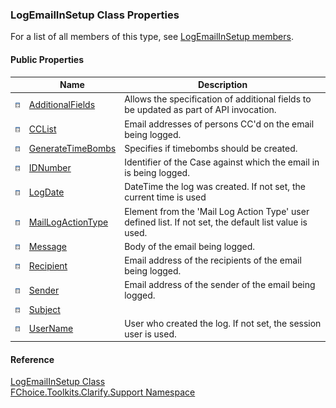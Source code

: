﻿### LogEmailInSetup Class Properties

For a list of all members of this type, see [LogEmailInSetup members](FChoice.Toolkits.Clarify~FChoice.Toolkits.Clarify.Support.LogEmailInSetup_members.md).

#### Public Properties

|   | Name | Description |
| --- | --- | --- |
| ![Public Property](dotnetimages/publicProperty.png) | [AdditionalFields](FChoice.Toolkits.Clarify~FChoice.Toolkits.Clarify.Support.LogEmailInSetup~AdditionalFields.md) | Allows the specification of additional fields to be updated as part of API invocation.   |
| ![Public Property](dotnetimages/publicProperty.png) | [CCList](FChoice.Toolkits.Clarify~FChoice.Toolkits.Clarify.Support.LogEmailInSetup~CCList.md) | Email addresses of persons CC'd on the email being logged.   |
| ![Public Property](dotnetimages/publicProperty.png) | [GenerateTimeBombs](FChoice.Toolkits.Clarify~FChoice.Toolkits.Clarify.Support.LogEmailInSetup~GenerateTimeBombs.md) | Specifies if timebombs should be created.   |
| ![Public Property](dotnetimages/publicProperty.png) | [IDNumber](FChoice.Toolkits.Clarify~FChoice.Toolkits.Clarify.Support.LogEmailInSetup~IDNumber.md) | Identifier of the Case against which the email in is being logged.   |
| ![Public Property](dotnetimages/publicProperty.png) | [LogDate](FChoice.Toolkits.Clarify~FChoice.Toolkits.Clarify.Support.LogEmailInSetup~LogDate.md) | DateTime the log was created. If not set, the current time is used   |
| ![Public Property](dotnetimages/publicProperty.png) | [MailLogActionType](FChoice.Toolkits.Clarify~FChoice.Toolkits.Clarify.Support.LogEmailInSetup~MailLogActionType.md) | Element from the 'Mail Log Action Type' user defined list. If not set, the default list value is used.   |
| ![Public Property](dotnetimages/publicProperty.png) | [Message](FChoice.Toolkits.Clarify~FChoice.Toolkits.Clarify.Support.LogEmailInSetup~Message.md) | Body of the email being logged.   |
| ![Public Property](dotnetimages/publicProperty.png) | [Recipient](FChoice.Toolkits.Clarify~FChoice.Toolkits.Clarify.Support.LogEmailInSetup~Recipient.md) | Email address of the recipients of the email being logged.   |
| ![Public Property](dotnetimages/publicProperty.png) | [Sender](FChoice.Toolkits.Clarify~FChoice.Toolkits.Clarify.Support.LogEmailInSetup~Sender.md) | Email address of the sender of the email being logged.   |
| ![Public Property](dotnetimages/publicProperty.png) | [Subject](FChoice.Toolkits.Clarify~FChoice.Toolkits.Clarify.Support.LogEmailInSetup~Subject.md) |   |
| ![Public Property](dotnetimages/publicProperty.png) | [UserName](FChoice.Toolkits.Clarify~FChoice.Toolkits.Clarify.Support.LogEmailInSetup~UserName.md) | User who created the log. If not set, the session user is used.   |





#### Reference

[LogEmailInSetup Class](FChoice.Toolkits.Clarify~FChoice.Toolkits.Clarify.Support.LogEmailInSetup.md)  
[FChoice.Toolkits.Clarify.Support Namespace](FChoice.Toolkits.Clarify~FChoice.Toolkits.Clarify.Support_namespace.md)